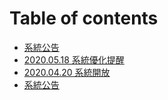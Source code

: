 # Table of contents

* [系統公告](README.md)
* [2020.05.18 系統優化提醒](2020.05.18.md)
* [2020.04.20 系統開放](2020.04.20.md)
* [系統公告](xi-tong-gong-gao.md)

